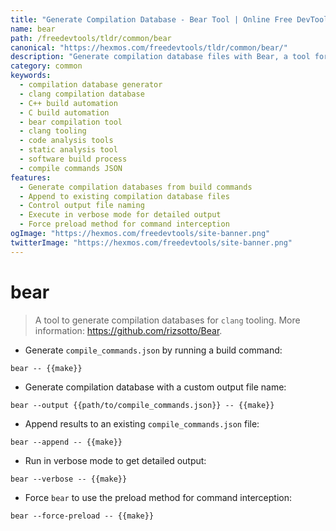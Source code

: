 ```yaml
---
title: "Generate Compilation Database - Bear Tool | Online Free DevTools by Hexmos"
name: bear
path: /freedevtools/tldr/common/bear
canonical: "https://hexmos.com/freedevtools/tldr/common/bear/"
description: "Generate compilation database files with Bear, a tool for clang tooling integration. Simplify development workflows with comprehensive build information. Free online tool, no registration required."
category: common
keywords:
  - compilation database generator
  - clang compilation database
  - C++ build automation
  - C build automation
  - bear compilation tool
  - clang tooling
  - code analysis tools
  - static analysis tool
  - software build process
  - compile commands JSON
features:
  - Generate compilation databases from build commands
  - Append to existing compilation database files
  - Control output file naming
  - Execute in verbose mode for detailed output
  - Force preload method for command interception
ogImage: "https://hexmos.com/freedevtools/site-banner.png"
twitterImage: "https://hexmos.com/freedevtools/site-banner.png"
---
```


# bear

> A tool to generate compilation databases for `clang` tooling.
> More information: <https://github.com/rizsotto/Bear>.

- Generate `compile_commands.json` by running a build command:

`bear -- {{make}}`

- Generate compilation database with a custom output file name:

`bear --output {{path/to/compile_commands.json}} -- {{make}}`

- Append results to an existing `compile_commands.json` file:

`bear --append -- {{make}}`

- Run in verbose mode to get detailed output:

`bear --verbose -- {{make}}`

- Force `bear` to use the preload method for command interception:

`bear --force-preload -- {{make}}`
